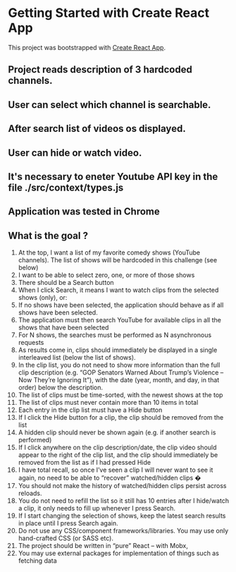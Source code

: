 # Getting Started with Create React App

This project was bootstrapped with [Create React App](https://github.com/facebook/create-react-app).


## Project reads description of 3 hardcoded channels.
## User can select which channel is searchable.
## After search list of videos os displayed.
##  User can hide or watch video.
## It's necessary to eneter Youtube API key in the file ./src/context/types.js
## Application was tested in Chrome

## What is the goal ?

1. At the top, I want a list of my favorite comedy shows (YouTube channels). The list of
shows will be hardcoded in this challenge (see below)
2. I want to be able to select zero, one, or more of those shows
3. There should be a Search button
4. When I click Search, it means I want to watch clips from the selected shows (only), or:
5. If no shows have been selected, the application should behave as if all shows have been
selected.
6. The application must then search YouTube for available clips in all the shows that have
been selected
7. For N shows, the searches must be performed as N asynchronous requests
8. As results come in, clips should immediately be displayed in a single interleaved list
(below the list of shows).
9. In the clip list, you do not need to show more information than the full clip description
(e.g. “GOP Senators Warned About Trump’s Violence – Now They’re Ignoring It”), with
the date (year, month, and day, in that order) below the description.
10. The list of clips must be time-sorted, with the newest shows at the top
11. The list of clips must never contain more than 10 items in total
12. Each entry in the clip list must have a Hide button
13. If I click the Hide button for a clip, the clip should be removed from the list
14. A hidden clip should never be shown again (e.g. if another search is performed)
15. If I click anywhere on the clip description/date, the clip video should appear to the right
of the clip list, and the clip should immediately be removed from the list as if I had
pressed Hide
16. I have total recall, so once I’ve seen a clip I will never want to see it again, no need to be
able to “recover” watched/hidden clips �
17. You should not make the history of watched/hidden clips persist across reloads.
18. You do not need to refill the list so it still has 10 entries after I hide/watch a clip, it only
needs to fill up whenever I press Search.
19. If I start changing the selection of shows, keep the latest search results in place until I
press Search again.
20. Do not use any CSS/component frameworks/libraries. You may use only hand-crafted
CSS (or SASS etc).
21. The project should be written in “pure” React – with Mobx,
22. You may use external packages for implementation of things such as fetching data
